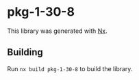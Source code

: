 # pkg-1-30-8

This library was generated with [Nx](https://nx.dev).

## Building

Run `nx build pkg-1-30-8` to build the library.
